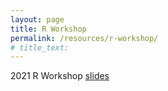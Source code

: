 ```yaml
---
layout: page
title: R Workshop
permalink: /resources/r-workshop/
# title_text:
---
```


2021 R Workshop [slides](/assets/files/2021_R_Workshop.pdf)
